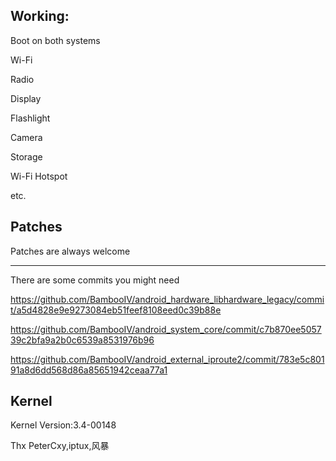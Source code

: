 Working:
------------
Boot on both systems

Wi-Fi

Radio

Display

Flashlight

Camera

Storage

Wi-Fi Hotspot

etc.


Patches
-------------------------------
Patches are always welcome

-------------------------------
There are some commits you might need

https://github.com/BambooIV/android_hardware_libhardware_legacy/commit/a5d4828e9e9273084eb51feef8108eed0c39b88e

https://github.com/BambooIV/android_system_core/commit/c7b870ee505739c2bfa9a2b0c6539a8531976b96

https://github.com/BambooIV/android_external_iproute2/commit/783e5c80191a8d6dd568d86a85651942ceaa77a1



Kernel
--------------------------------
Kernel Version:3.4-00148


Thx PeterCxy,iptux,风暴
